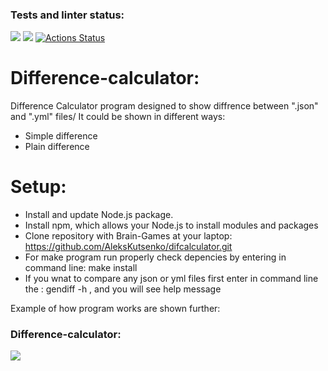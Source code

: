 ### Tests and linter status:
<a href="https://codeclimate.com/github/AleksKutsenko/difcalculator/maintainability"><img src="https://api.codeclimate.com/v1/badges/d7a3e51c367e051dbc4a/maintainability" /></a>
<a href="https://codeclimate.com/github/AleksKutsenko/difcalculator/test_coverage"><img src="https://api.codeclimate.com/v1/badges/d7a3e51c367e051dbc4a/test_coverage" /></a>
[![Actions Status](https://github.com/AleksKutsenko/difcalculator/workflows/action_tests/badge.svg)](https://github.com/AleksKutsenko/difcalculator/actions/workflows/action_tests.yml)

# Difference-calculator:
Difference Calculator program designed to show diffrence between ".json" and ".yml" files/ It could be shown in different ways:<br>

- Simple difference<br>
- Plain difference<br>


# Setup:
- Install and update Node.js package.<br>
- Install npm, which allows your Node.js to install modules and packages <br>
- Clone repository with Brain-Games at your laptop: https://github.com/AleksKutsenko/difcalculator.git <br>
- For make program run properly check depencies by entering in command line: make install <br>
- If you wnat to compare any json or yml files first enter in command line the : gendiff -h , and you will see help message <br>

Example of how program works are shown further:

### Difference-calculator:

<a href="https://asciinema.org/a/RqQ1CZewwhYI7B2m2YSvhW9NP"> 
<img src="https://asciinema.org/a/RqQ1CZewwhYI7B2m2YSvhW9NP.svg" /> </a>
